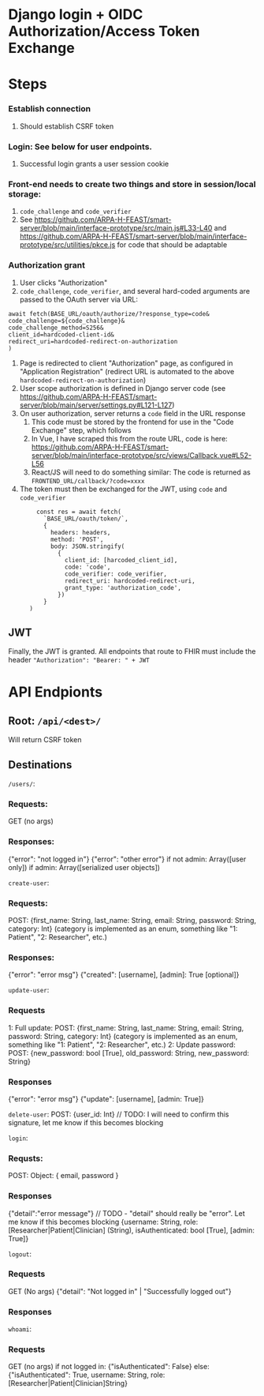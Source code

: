 # Django login + OIDC Authorization/Access Token Exchange
# Steps
### Establish connection
1. Should establish CSRF token
### Login: See below for user endpoints.
1. Successful login grants a user session cookie
### Front-end needs to create two things and store in session/local storage:
1. `code_challenge` and `code_verifier`
2. See https://github.com/ARPA-H-FEAST/smart-server/blob/main/interface-prototype/src/main.js#L33-L40 and https://github.com/ARPA-H-FEAST/smart-server/blob/main/interface-prototype/src/utilities/pkce.js for code that should be adaptable
### Authorization grant
1. User clicks "Authorization"
2. `code_challenge`, `code_verifier`, and several hard-coded arguments are passed to the OAuth server via URL:  
```
await fetch(BASE_URL/oauth/authorize/?response_type=code&
code_challenge=${code_challenge}&
code_challenge_method=S256&
client_id=hardcoded-client-id&
redirect_uri=hardcoded-redirect-on-authorization
)
```

1. Page is redirected to client "Authorization" page, as configured in "Application Registration" (redirect URL is automated to the above `hardcoded-redirect-on-authorization`)
2. User scope authorization is defined in Django server code (see https://github.com/ARPA-H-FEAST/smart-server/blob/main/server/settings.py#L121-L127)
3. On user authorization, server returns a `code` field in the URL response
	1. This code must be stored by the frontend for use in the "Code Exchange" step, which follows
	2. In Vue, I have scraped this from the route URL, code is here: https://github.com/ARPA-H-FEAST/smart-server/blob/main/interface-prototype/src/views/Callback.vue#L52-L56
	3. React/JS will need to do something similar: The code is returned as `FRONTEND_URL/callback/?code=xxxx`
4. The token must then be exchanged for the JWT, using `code` and `code_verifier`
```
        const res = await fetch(
          `BASE_URL/oauth/token/`,
          {
            headers: headers,
            method: 'POST',
            body: JSON.stringify(
              {
                client_id: [harcoded_client_id],
                code: 'code',
                code_verifier: code_verifier,
                redirect_uri: hardcoded-redirect-uri,
                grant_type: 'authorization_code',
              })
          }
      )
```
## JWT
Finally, the JWT is granted. All endpoints that route to FHIR must include the header `"Authorization": "Bearer: " + JWT`


# API Endpionts
## Root: `/api/<dest>/`
Will return CSRF token
## Destinations
`/users/`:
### Requests:
GET (no args)
### Responses:
{"error": "not logged in"}
{"error": "other error"}
if not admin:
	Array([user only])
if admin:
	Array([serialized user objects])

`create-user`: 
### Requests:
POST: {first_name: String, last_name: String, email: String, password: String, category: Int} (category is implemented as an enum, something like "1: Patient", "2: Researcher", etc.)
### Responses:
{"error": "error msg"}
{"created": [username], [admin]: True [optional]}

`update-user`: 
### Requests
1: Full update: POST: {first_name: String, last_name: String, email: String, password: String, category: Int} (category is implemented as an enum, something like "1: Patient", "2: Researcher", etc.)
2: Update password: POST: {new_password: bool [True], old_password: String, new_password: String}
### Responses
{"error": "error msg"}
{"update": [username], [admin: True]}

`delete-user`: POST: {user_id: Int} //  TODO: I will need to confirm this signature, let me know if this becomes blocking

`login`: 
### Requsts:
POST: Object: { email, password }
### Responses
{"detail":"error message"}  // TODO - "detail" should really be "error". Let me know if this becomes blocking
{username: String, role: [Researcher|Patient|Clinician] (String), isAuthenticated: bool [True], [admin: True]}

`logout`:
### Requests
GET (No args)
{"detail": "Not logged in" | "Successfully logged out"}
### Responses
`whoami`:
### Requests
GET (no args)
if not logged in:
	{"isAuthenticated": False}
else:
	{"isAuthenticated": True, username: String, role: [Researcher|Patient|Clinician]String}
